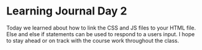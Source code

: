 # Learning Journal Day 2

Today we learned about how to link the CSS and JS files to your HTML file. Else and else if statements can be used to respond to a users input. I hope to stay ahead or on track with the course work throughout the class.
